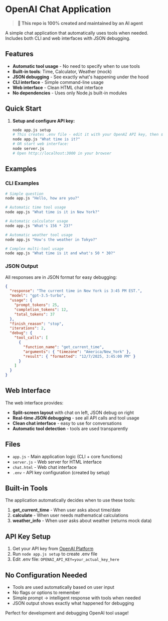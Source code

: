 # OpenAI Chat Application

> **🤖 This repo is 100% created and maintained by an AI agent**

A simple chat application that automatically uses tools when needed. Includes both CLI and web interfaces with JSON debugging.

## Features

- **Automatic tool usage** - No need to specify when to use tools
- **Built-in tools**: Time, Calculator, Weather (mock)
- **JSON debugging** - See exactly what's happening under the hood
- **CLI interface** - Simple command-line usage
- **Web interface** - Clean HTML chat interface
- **No dependencies** - Uses only Node.js built-in modules

## Quick Start

1. **Setup and configure API key:**
   ```bash
   node app.js setup
   # This creates .env file - edit it with your OpenAI API key, then start using:
   node app.js "What time is it?"
   # OR start web interface:
   node server.js
   # Open http://localhost:3000 in your browser
   ```

## Examples

### CLI Examples
```bash
# Simple question
node app.js "Hello, how are you?"

# Automatic time tool usage
node app.js "What time is it in New York?"

# Automatic calculator usage
node app.js "What's 156 * 23?"

# Automatic weather tool usage
node app.js "How's the weather in Tokyo?"

# Complex multi-tool usage
node app.js "What time is it and what's 50 * 30?"
```

### JSON Output
All responses are in JSON format for easy debugging:

```json
{
  "response": "The current time in New York is 3:45 PM EST.",
  "model": "gpt-3.5-turbo",
  "usage": {
    "prompt_tokens": 25,
    "completion_tokens": 12,
    "total_tokens": 37
  },
  "finish_reason": "stop",
  "iterations": 2,
  "debug": {
    "tool_calls": [
      {
        "function_name": "get_current_time",
        "arguments": { "timezone": "America/New_York" },
        "result": { "formatted": "12/7/2025, 3:45:00 PM" }
      }
    ]
  }
}
```

## Web Interface

The web interface provides:
- **Split-screen layout** with chat on left, JSON debug on right
- **Real-time JSON debugging** - see all API calls and tool usage
- **Clean chat interface** - easy to use for conversations
- **Automatic tool detection** - tools are used transparently

## Files

- `app.js` - Main application logic (CLI + core functions)
- `server.js` - Web server for HTML interface
- `chat.html` - Web chat interface
- `.env` - API key configuration (created by setup)

## Built-in Tools

The application automatically decides when to use these tools:

1. **get_current_time** - When user asks about time/date
2. **calculate** - When user needs mathematical calculations
3. **weather_info** - When user asks about weather (returns mock data)

## API Key Setup

1. Get your API key from [OpenAI Platform](https://platform.openai.com/api-keys)
2. Run `node app.js setup` to create .env file
3. Edit .env file: `OPENAI_API_KEY=your_actual_key_here`

## No Configuration Needed

- Tools are used automatically based on user input
- No flags or options to remember
- Simple prompt → intelligent response with tools when needed
- JSON output shows exactly what happened for debugging

Perfect for development and debugging OpenAI tool usage!
